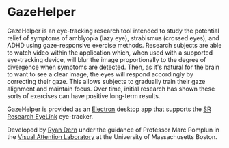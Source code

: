 # GazeHelper

GazeHelper is an eye-tracking research tool intended to study the potential relief of symptoms of amblyopia (lazy eye), strabismus (crossed eyes), and ADHD using gaze-responsive exercise methods. Research subjects are able to watch video within the application which, when used with a supported eye-tracking device, will blur the image proportionally to the degree of divergence when symptoms are detected. Then, as it's natural for the brain to want to see a clear image, the eyes will respond accordingly by correcting their gaze. This allows subjects to gradually train their gaze alignment and maintain focus. Over time, initial research has shown these sorts of exercises can have positive long-term results.

GazeHelper is provided as an [Electron](https://www.electronjs.org/) desktop app that supports the [SR Research EyeLink](https://www.sr-research.com/) eye-tracker. 

Developed by [Ryan Dern](https://github.com/RMDern) under the guidance of Professor Marc Pomplun in the [Visual Attention Laboratory](https://www.cs.umb.edu/~marc/lab/chi%20siamo.html) at the University of Massachusetts Boston.
